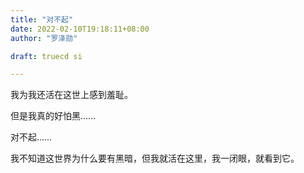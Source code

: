 ```yaml
---
title: "对不起"
date: 2022-02-10T19:18:11+08:00
author: "罗泽勋"

draft: truecd si

---
```


我为我还活在这世上感到羞耻。

但是我真的好怕黑……

对不起……

我不知道这世界为什么要有黑暗，但我就活在这里，我一闭眼，就看到它。
